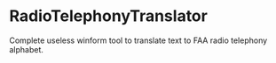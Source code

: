 # RadioTelephonyTranslator
Complete useless winform tool to translate text to FAA radio telephony alphabet.
